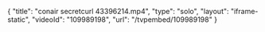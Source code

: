 {
    "title": "conair secretcurl 43396214.mp4",
    "type": "solo",
    "layout": "iframe-static",
    "videoId": "109989198",
    "url": "\/tvpembed\/109989198"
}